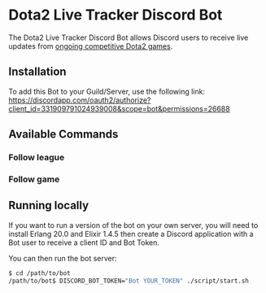# Dota2 Live Tracker Discord Bot

The Dota2 Live Tracker Discord Bot allows Discord users to receive live updates
from [ongoing competitive Dota2 games](http://www.trackdota.com/).

## Installation

To add this Bot to your Guild/Server, use the following link:
https://discordapp.com/oauth2/authorize?client_id=331909791024939008&scope=bot&permissions=26688

## Available Commands

### Follow league

### Follow game

## Running locally
If you want to run a version of the bot on your own server, you will need to
install Erlang 20.0 and Elixir 1.4.5 then create a Discord application with a
Bot user to receive a client ID and Bot Token.

You can then run the bot server:
```bash
$ cd /path/to/bot
/path/to/bot$ DISCORD_BOT_TOKEN="Bot YOUR_TOKEN" ./script/start.sh
```
